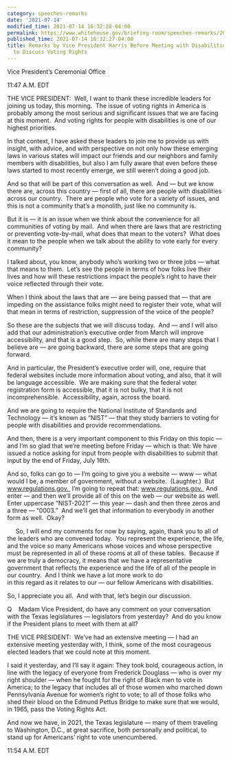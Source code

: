 ```yaml
---
category: speeches-remarks
date: '2021-07-14'
modified_time: 2021-07-14 16:32:28-04:00
permalink: https://www.whitehouse.gov/briefing-room/speeches-remarks/2021/07/14/remarks-by-vice-president-harris-before-meeting-with-disabilities-advocates-to-discuss-voting-rights/
published_time: 2021-07-14 16:32:27-04:00
title: Remarks by Vice President Harris Before Meeting with Disabilities Advocates
  to Discuss Voting Rights
---
```

 
Vice President’s Ceremonial Office

11:47 A.M. EDT  
  
THE VICE PRESIDENT:  Well, I want to thank these incredible leaders for
joining us today, this morning.  The issue of voting rights in America
is probably among the most serious and significant issues that we are
facing at this moment.  And voting rights for people with disabilities
is one of our highest priorities.  
  
In that context, I have asked these leaders to join me to provide us
with insight, with advice, and with perspective on not only how these
emerging laws in various states will impact our friends and our
neighbors and family members with disabilities, but also I am fully
aware that even before these laws started to most recently emerge, we
still weren’t doing a good job.  
  
And so that will be part of this conversation as well.  And — but we
know there are, across this country — first of all, there are people
with disabilities across our country.  There are people who vote for a
variety of issues, and this is not a community that’s a monolith, just
like no community is.   
  
But it is — it is an issue when we think about the convenience for all
communities of voting by mail.  And when there are laws that are
restricting or preventing vote-by-mail, what does that mean to the
voters?  What does it mean to the people when we talk about the ability
to vote early for every community?  
  
I talked about, you know, anybody who’s working two or three jobs — what
that means to them.  Let’s see the people in terms of how folks live
their lives and how will these restrictions impact the people’s right to
have their voice reflected through their vote.  
  
When I think about the laws that are — are being passed that — that are
impeding on the assistance folks might need to register their vote, what
will that mean in terms of restriction, suppression of the voice of the
people?   
  
So these are the subjects that we will discuss today.  And — and I will
also add that our administration’s executive order from March will
improve accessibility, and that is a good step.  So, while there are
many steps that I believe are — are going backward, there are some steps
that are going forward.   
  
And in particular, the President’s executive order will, one, require
that federal websites include more information about voting, and also,
that it will be language accessible.  We are making sure that the
federal voter registration form is accessible, that it is not bulky,
that it is not incomprehensible.  Accessibility, again, across the
board.   
  
And we are going to require the National Institute of Standards and
Technology — it’s known as “NIST” — that they study barriers to voting
for people with disabilities and provide recommendations.  
  
And then, there is a very important component to this Friday on this
topic — and I’m so glad that we’re meeting before Friday — which is
that: We have issued a notice asking for input from people with
disabilities to submit that input by the end of Friday, July 16th.   
  
And so, folks can go to — I’m going to give you a website — www — what
would I be, a member of government, without a website.  (Laughter.)  But
www.regulations.gov.  I’m going to repeat that: www.regulations.gov. 
And enter — and then we’ll provide all of this on the web — our website
as well.  Enter uppercase “NIST-2021” — this year — dash and then three
zeros and a three — “0003.”  And we’ll get that information to everybody
in another form as well.  Okay?  
  
     So, I will end my comments for now by saying, again, thank you to
all of the leaders who are convened today.  You represent the
experience, the life, and the voice so many Americans whose voices and
whose perspective must be represented in all of these rooms at all of
these tables.  Because if we are truly a democracy, it means that we
have a representative government that reflects the experience and the
life of all of the people in our country.  And I think we have a lot
more work to do  
in this regard as it relates to our — our fellow Americans with
disabilities.   
  
So, I appreciate you all.  And with that, let’s begin our discussion.  
  
Q    Madam Vice President, do have any comment on your conversation with
the Texas legislatures — legislators from yesterday?  And do you know if
the President plans to meet with them at all?  
  
THE VICE PRESIDENT:  We’ve had an extensive meeting — I had an extensive
meeting yesterday with, I think, some of the most courageous elected
leaders that we could note at this moment.  
  
I said it yesterday, and I’ll say it again: They took bold, courageous
action, in line with the legacy of everyone from Frederick Douglass —
who is over my right shoulder — when he fought for the right of Black
men to vote in America; to the legacy that includes all of those women
who marched down Pennsylvania Avenue for women’s right to vote; to all
of those folks who shed their blood on the Edmund Pettus Bridge to make
sure that we would, in 1965, pass the Voting Rights Act.  
  
And now we have, in 2021, the Texas legislature — many of them traveling
to Washington, D.C., at great sacrifice, both personally and political,
to stand up for Americans’ right to vote unencumbered.  
  
11:54 A.M. EDT
